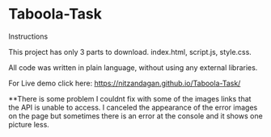 # Taboola-Task

Instructions

This project has only 3 parts to download.
index.html, script.js, style.css.

All code was written in plain language, without using any external libraries.

For Live demo click here: https://nitzandagan.github.io/Taboola-Task/

**There is some problem I couldnt fix with some of the images links that the API is unable to access.
I canceled the appearance of the error images on the page but sometimes there is an error at the console and it shows one picture less.

 
